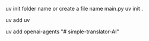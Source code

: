 uv init folder name
or create a file name main.py
uv init . 

uv add uv

uv add openai-agents
"# simple-translator-AI" 
